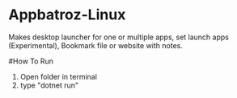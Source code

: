 # Appbatroz-Linux
Makes desktop launcher for one or multiple apps, set launch apps (Experimental), Bookmark file or website with notes.

#How To Run
1. Open folder in terminal
2. type "dotnet run"
